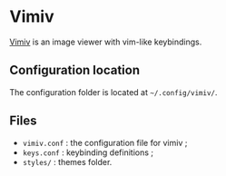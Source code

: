 # Vimiv
[Vimiv](https://karlch.github.io/vimiv-qt/) is an image viewer with vim-like keybindings.

## Configuration location
The configuration folder is located at `~/.config/vimiv/`.

## Files
- `vimiv.conf` : the configuration file for vimiv ;
- `keys.conf` : keybinding definitions ;
- `styles/` : themes folder.

